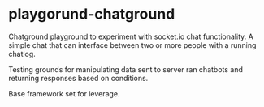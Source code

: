 # playgorund-chatground

Chatground playground to experiment with socket.io chat functionality. A simple chat that can interface between two or more people with a running chatlog.

Testing grounds for manipulating data sent to server ran chatbots and returning responses based on conditions. 

Base framework set for leverage.

